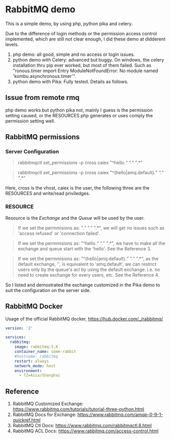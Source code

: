 # RabbitMQ demo

This is a simple demo, by using php, python pika and celery.

Due to the difference of login methods or the permission access control implemented, which are still not clear enough, I did these demo at didderent levels.

1. php demo: all good, simple and no access or login issues.
2. python demo with Celery: advanced but buggy. On windows, the celery installation thru pip ever worked, but most of them failed. Such as "ronous.timer import Entry
ModuleNotFoundError: No module named 'kombu.asynchronous.timer'".
3. python demo with Pika: Fully tested. Details as follows.

## Issue from remote rmq
php demo works but python pika not, mainly I guess is the permission setting caused, or the RESOURCES php generates or uses comply the permission setting well.

## RabbitMQ permissions
### Server Configuration
> rabbitmqctl set_permissions -p cross caiex "^hello.*" ".*" ".*"

> rabbitmqctl set_permissions -p cross caiex "^(hello|amq.default).*" ".*" ".*"

Here, cross is the vhost, caiex is the user, the following three are the RESOURCES and write/read priviledges. 

### RESOURCE
Resource is the *Exchange* and the *Queue* will be used by the user.

> If we set the permmisions as: ".*" ".*" ".*", we will get no issues such as 'access refused' or 'connection failed'.

> If we set the permmisions as: "^hello.*" ".*" ".*", we have to make all the exchange and queue start with the 'hello'. See the Reference 3.

> If we set the permmisions as: "^(hello|amq.default).*" ".*" ".*", as the default exchange, '', is equivalent to 'amq.default', we can restrict users only by the queue's acl by using the default exchange. i.e. no need to create exchange for every users, etc. See the Reference 4.

So I listed and demostrated the exchange customized in the Pika demo to suit the configuration on the server side.

## RabbitMQ Docker

Usage of the official RabbitMQ docker, https://hub.docker.com/_/rabbitmq/

```yaml
version: '2'

services:
  rabbitmq:
    image: rabbitmq:3.6
    container_name: some-rabbit
    #hostname: rabbitmq
    restart: always
    network_mode: host
    environment:
      - TZ=Asia/Shanghai

```



## Reference
1. RabbitMQ Customized Exchange: https://www.rabbitmq.com/tutorials/tutorial-three-python.html
2. RabbitMQ Docs for Exchange: https://www.rabbitmq.com/amqp-0-9-1-quickref.html
3. RabbitMQ Ctl Docs: https://www.rabbitmq.com/rabbitmqctl.8.html
4. RabbitMQ ACL Docs: https://www.rabbitmq.com/access-control.html

